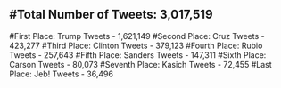 #Total Number of Tweets: 3,017,519 
---
#First Place: Trump Tweets - 1,621,149
#Second Place: Cruz Tweets - 423,277
#Third Place: Clinton Tweets - 379,123
#Fourth Place: Rubio Tweets - 257,643
#Fifth Place: Sanders Tweets - 147,311
#Sixth Place: Carson Tweets - 80,073
#Seventh Place: Kasich Tweets - 72,455
#Last Place: Jeb! Tweets - 36,496
